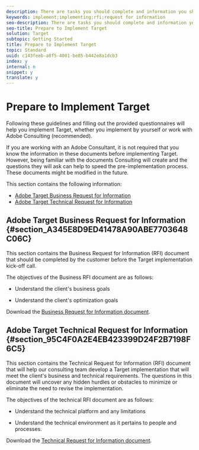 ```yaml
---
description: There are tasks you should complete and information you should gather when preparing to implement Target.
keywords: implement;implementing;rfi;request for information
seo-description: There are tasks you should complete and information you should gather when preparing to implement Target.
seo-title: Prepare to Implement Target
solution: Target
subtopic: Getting Started
title: Prepare to Implement Target
topic: Standard
uuid: c143feeb-a8f5-4001-be85-b442e8a1dcb3
index: y
internal: n
snippet: y
translate: y
---
```


# Prepare to Implement Target

Following these guidelines and filling out the provided questionnaires will help you implement Target, whether you implement by yourself or work with Adobe Consulting (recommended). 

If you are working with an Adobe Consultant, it is not required that you know the information in these documents before implementing Target. However, being familiar with the documents Consulting will create and the questions they will ask can help to speed the pre-implementation process. These documents might be modified in the future. 

This section contains the following information: 


* [ Adobe Target Business Request for Information](c_prepare-to-implement-target.md#section_A345E8D9ED41478A90ABE7703648C06C)
* [ Adobe Target Technical Request for Information](c_prepare-to-implement-target.md#section_95C4F0A2E4EB423399D24F2B7198F6C5)


## Adobe Target Business Request for Information {#section_A345E8D9ED41478A90ABE7703648C06C}

This section contains the Business Request for Information (RFI) document that should be completed by the customer before the Target implementation kick-off call. 

The objectives of the Business RFI document are as follows: 


* Understand the client's business goals 

* Understand the client's optimization goals 



Download the [ Business Request for Information document](https://marketing.adobe.com/resources/help/en_US/target/ov2/business-rfi.docx). 

## Adobe Target Technical Request for Information {#section_95C4F0A2E4EB423399D24F2B7198F6C5}

This section contains the Technical Request for Information (RFI) document that will help our consulting team develop a Target implementation that will meet the client's business and technical requirements. The questions in this document will uncover any hidden hurdles or obstacles to minimize or eliminate the need to revise the implementation. 

The objectives of the technical RFI document are as follows: 


* Understand the technical platform and any limitations 

* Understand the technical environment as it pertains to people and processes. 



Download the [ Technical Request for Information document](https://marketing.adobe.com/resources/help/en_US/target/ov2/technical-rfi.docx). 
